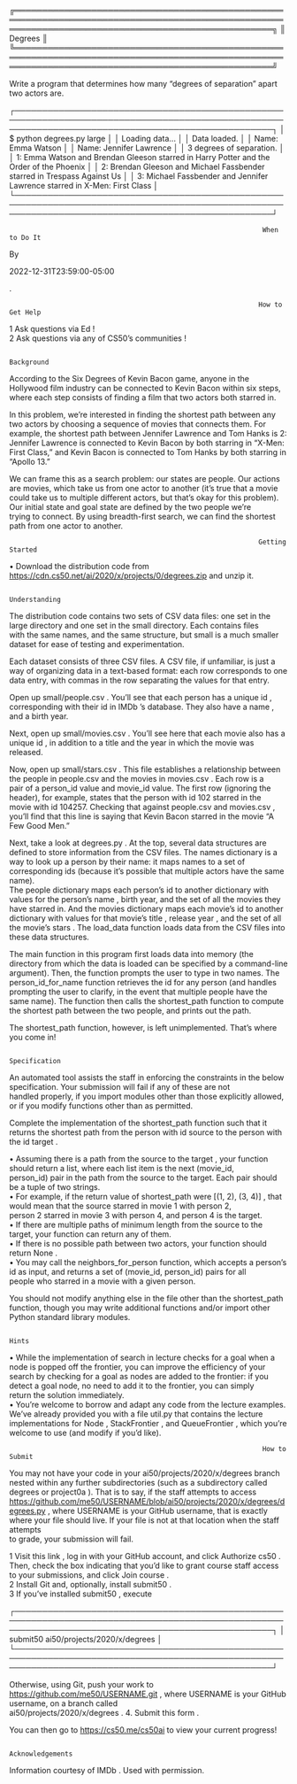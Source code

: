 ╔═══════════════════════════════════════════════════════════════════════════════════════════════════════════════════════════════════════════════════╗
║                                                                      Degrees                                                                      ║
╚═══════════════════════════════════════════════════════════════════════════════════════════════════════════════════════════════════════════════════╝

Write a program that determines how many “degrees of separation” apart two actors are.                                                               

┌───────────────────────────────────────────────────────────────────────────────────────────────────────────────────────────────────────────────────┐
│ $ python degrees.py large                                                                                                                         │
│ Loading data...                                                                                                                                   │
│ Data loaded.                                                                                                                                      │
│ Name: Emma Watson                                                                                                                                 │
│ Name: Jennifer Lawrence                                                                                                                           │
│ 3 degrees of separation.                                                                                                                          │
│ 1: Emma Watson and Brendan Gleeson starred in Harry Potter and the Order of the Phoenix                                                           │
│ 2: Brendan Gleeson and Michael Fassbender starred in Trespass Against Us                                                                          │
│ 3: Michael Fassbender and Jennifer Lawrence starred in X-Men: First Class                                                                         │
└───────────────────────────────────────────────────────────────────────────────────────────────────────────────────────────────────────────────────┘


                                                                    When to Do It                                                                    

By                                                                                                                                                   

2022-12-31T23:59:00-05:00                                                                                                                            

.                                                                                                                                                    


                                                                   How to Get Help                                                                   

 1 Ask questions via Ed !                                                                                                                            
 2 Ask questions via any of CS50’s communities !                                                                                                     


                                                                     Background                                                                      

According to the Six Degrees of Kevin Bacon game, anyone in the Hollywood film industry can be connected to Kevin Bacon within six steps, where each 
step consists of finding a film that two actors both starred in.                                                                                     

In this problem, we’re interested in finding the shortest path between any two actors by choosing a sequence of movies that connects them. For       
example, the shortest path between Jennifer Lawrence and Tom Hanks is 2: Jennifer Lawrence is connected to Kevin Bacon by both starring in “X-Men:   
First Class,” and Kevin Bacon is connected to Tom Hanks by both starring in “Apollo 13.”                                                             

We can frame this as a search problem: our states are people. Our actions are movies, which take us from one actor to another (it’s true that a movie
could take us to multiple different actors, but that’s okay for this problem). Our initial state and goal state are defined by the two people we’re  
trying to connect. By using breadth-first search, we can find the shortest path from one actor to another.                                           


                                                                   Getting Started                                                                   

 • Download the distribution code from https://cdn.cs50.net/ai/2020/x/projects/0/degrees.zip and unzip it.                                           


                                                                    Understanding                                                                    

The distribution code contains two sets of CSV data files: one set in the large directory and one set in the small directory. Each contains files    
with the same names, and the same structure, but small is a much smaller dataset for ease of testing and experimentation.                            

Each dataset consists of three CSV files. A CSV file, if unfamiliar, is just a way of organizing data in a text-based format: each row corresponds to
one data entry, with commas in the row separating the values for that entry.                                                                         

Open up small/people.csv . You’ll see that each person has a unique id , corresponding with their id in IMDb ’s database. They also have a name , and
a birth year.                                                                                                                                        

Next, open up small/movies.csv . You’ll see here that each movie also has a unique id , in addition to a title and the year in which the movie was   
released.                                                                                                                                            

Now, open up small/stars.csv . This file establishes a relationship between the people in people.csv and the movies in movies.csv . Each row is a    
pair of a person_id value and movie_id value. The first row (ignoring the header), for example, states that the person with id 102 starred in the    
movie with id 104257. Checking that against people.csv and movies.csv , you’ll find that this line is saying that Kevin Bacon starred in the movie “A
Few Good Men.”                                                                                                                                       

Next, take a look at degrees.py . At the top, several data structures are defined to store information from the CSV files. The names dictionary is a 
way to look up a person by their name: it maps names to a set of corresponding ids (because it’s possible that multiple actors have the same name).  
The people dictionary maps each person’s id to another dictionary with values for the person’s name , birth year, and the set of all the movies they 
have starred in. And the movies dictionary maps each movie’s id to another dictionary with values for that movie’s title , release year , and the set
of all the movie’s stars . The load_data function loads data from the CSV files into these data structures.                                          

The main function in this program first loads data into memory (the directory from which the data is loaded can be specified by a command-line       
argument). Then, the function prompts the user to type in two names. The person_id_for_name function retrieves the id for any person (and handles    
prompting the user to clarify, in the event that multiple people have the same name). The function then calls the shortest_path function to compute  
the shortest path between the two people, and prints out the path.                                                                                   

The shortest_path function, however, is left unimplemented. That’s where you come in!                                                                


                                                                    Specification                                                                    

An automated tool assists the staff in enforcing the constraints in the below specification. Your submission will fail if any of these are not       
handled properly, if you import modules other than those explicitly allowed, or if you modify functions other than as permitted.                     

Complete the implementation of the shortest_path function such that it returns the shortest path from the person with id source to the person with   
the id target .                                                                                                                                      

 • Assuming there is a path from the source to the target , your function should return a list, where each list item is the next (movie_id,          
   person_id) pair in the path from the source to the target. Each pair should be a tuple of two strings.                                            
    • For example, if the return value of shortest_path were [(1, 2), (3, 4)] , that would mean that the source starred in movie 1 with person 2,    
      person 2 starred in movie 3 with person 4, and person 4 is the target.                                                                         
 • If there are multiple paths of minimum length from the source to the target, your function can return any of them.                                
 • If there is no possible path between two actors, your function should return None .                                                               
 • You may call the neighbors_for_person function, which accepts a person’s id as input, and returns a set of (movie_id, person_id) pairs for all    
   people who starred in a movie with a given person.                                                                                                

You should not modify anything else in the file other than the shortest_path function, though you may write additional functions and/or import other 
Python standard library modules.                                                                                                                     


                                                                        Hints                                                                        

 • While the implementation of search in lecture checks for a goal when a node is popped off the frontier, you can improve the efficiency of your    
   search by checking for a goal as nodes are added to the frontier: if you detect a goal node, no need to add it to the frontier, you can simply    
   return the solution immediately.                                                                                                                  
 • You’re welcome to borrow and adapt any code from the lecture examples. We’ve already provided you with a file util.py that contains the lecture   
   implementations for Node , StackFrontier , and QueueFrontier , which you’re welcome to use (and modify if you’d like).                            


                                                                    How to Submit                                                                    

You may not have your code in your ai50/projects/2020/x/degrees branch nested within any further subdirectories (such as a subdirectory called       
degrees or project0a ). That is to say, if the staff attempts to access https://github.com/me50/USERNAME/blob/ai50/projects/2020/x/degrees/degrees.py
, where USERNAME is your GitHub username, that is exactly where your file should live. If your file is not at that location when the staff attempts  
to grade, your submission will fail.                                                                                                                 

 1 Visit this link , log in with your GitHub account, and click Authorize cs50 . Then, check the box indicating that you’d like to grant course staff
   access to your submissions, and click Join course .                                                                                               
 2 Install Git and, optionally, install submit50 .                                                                                                   
 3 If you’ve installed submit50 , execute                                                                                                            

┌───────────────────────────────────────────────────────────────────────────────────────────────────────────────────────────────────────────────────┐
│ submit50 ai50/projects/2020/x/degrees                                                                                                             │
└───────────────────────────────────────────────────────────────────────────────────────────────────────────────────────────────────────────────────┘

Otherwise, using Git, push your work to https://github.com/me50/USERNAME.git , where USERNAME is your GitHub username, on a branch called            
ai50/projects/2020/x/degrees . 4. Submit this form .                                                                                                 

You can then go to https://cs50.me/cs50ai to view your current progress!                                                                             


                                                                  Acknowledgements                                                                   

Information courtesy of IMDb . Used with permission.                                                                                                 
